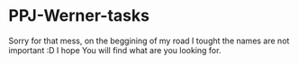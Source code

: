 # PPJ-Werner-tasks

Sorry for that mess, on the beggining of my road I tought the names are not important :D
I hope You will find what are you looking for.
